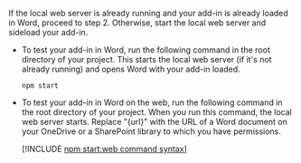 If the local web server is already running and your add-in is already loaded in Word, proceed to step 2. Otherwise, start the local web server and sideload your add-in.

- To test your add-in in Word, run the following command in the root directory of your project. This starts the local web server (if it's not already running) and opens Word with your add-in loaded.

    ```command&nbsp;line
    npm start
    ```

- To test your add-in in Word on the web, run the following command in the root directory of your project. When you run this command, the local web server starts. Replace "{url}" with the URL of a Word document on your OneDrive or a SharePoint library to which you have permissions.

    [!INCLUDE [npm start:web command syntax](../includes/start-web-sideload-instructions.md)]

